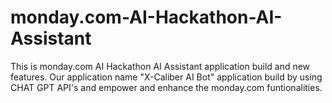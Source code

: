 # monday.com-AI-Hackathon-AI-Assistant
This is monday.com AI Hackathon AI Assistant application build and new features. Our application name "X-Caliber AI Bot" application build by using CHAT GPT API's and empower and enhance the monday.com funtionalities. 
